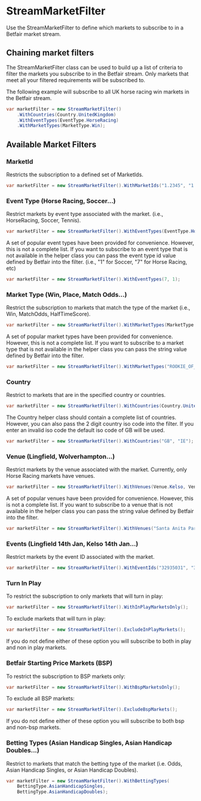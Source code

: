 # StreamMarketFilter
Use the StreamMarketFilter to define which markets to subscribe to in a Betfair market stream.

## Chaining market filters
The StreamMarketFilter class can be used to build up a list of criteria to filter the markets you subscribe
to in the Betfair stream. Only markets that meet all your filtered requirements will be subscribed to.

The following example will subscribe to all UK horse racing win markets in the Betfair stream.
```csharp
var marketFilter = new StreamMarketFilter()
    .WithCountries(Country.UnitedKingdom)
    .WithEventTypes(EventType.HorseRacing)
    .WithMarketTypes(MarketType.Win);
```

## Available Market Filters
### MarketId
Restricts the subscription to a defined set of MarketIds.
```csharp
var marketFilter = new StreamMarketFilter().WithMarketIds("1.2345", "1.9876");
```

### Event Type (Horse Racing, Soccer...)
Restrict markets by event type associated with the market. (i.e., HorseRacing, Soccer, Tennis).
```csharp
var marketFilter = new StreamMarketFilter().WithEventTypes(EventType.HorseRacing, EventType.Soccer);
```

A set of popular event types have been provided for convenience. However, this is not a complete list.
If you want to subscribe to an event type that is not available in the helper class you can pass the event type id value defined by Betfair into the filter. (i.e., "1" for Soccer, "7" for Horse Racing, etc)
<!-- For a full list of event types available see the ```ApiClient.GetEventTypes()``` method. -->
```csharp
var marketFilter = new StreamMarketFilter().WithEventTypes(7, 1);
```

### Market Type (Win, Place, Match Odds...)
Restrict the subscription to markets that match the type of the market (i.e., Win, MatchOdds, HalfTimeScore).
```csharp
var marketFilter = new StreamMarketFilter().WithMarketTypes(MarketType.Win, MarketType.Place);
```

A set of popular market types have been provided for convenience. However, this is not a complete list.
If you want to subscribe to a market type that is not available in the helper class you can pass the string value defined by Betfair into the filter.
<!-- For a full list of market types available see the ```ApiClient.GetMarketTypes()``` method. -->
```csharp
var marketFilter = new StreamMarketFilter().WithMarketTypes("ROOKIE_OF_THE_YEAR");
```

### Country
Restrict to markets that are in the specified country or countries.
```csharp
var marketFilter = new StreamMarketFilter().WithCountries(Country.UnitedKingdom, Country.Ireland);
```

The Country helper class should contain a complete list of countries. However, you can also pass the
2 digit country iso code into the filter. If you enter an invalid iso code the default iso code of GB will be used.
```csharp
var marketFilter = new StreamMarketFilter().WithCountries("GB", "IE");
```

### Venue (Lingfield, Wolverhampton...)
Restrict markets by the venue associated with the market. Currently, only Horse Racing markets have venues.
```csharp
var marketFilter = new StreamMarketFilter().WithVenues(Venue.Kelso, Venue.Wolverhampton);
```

A set of popular venues have been provided for convenience. However, this is not a complete list.
If you want to subscribe to a venue that is not available in the helper class you can pass the string value defined by Betfair into the filter.
<!-- For a full list of venues available see the ```ApiClient.GetVenues()``` method. -->
```csharp
var marketFilter = new StreamMarketFilter().WithVenues("Santa Anita Park", "Golden Gate Fields");
```

### Events (Lingfield 14th Jan, Kelso 14th Jan...)
Restrict markets by the event ID associated with the market.
<!-- For a full list of events available see the ```ApiClient.GetEvents()``` method. -->
```csharp
var marketFilter = new StreamMarketFilter().WithEventIds("32935031", "32935029");
```

### Turn In Play
To restrict the subscription to only markets that will turn in play:
```csharp
var marketFilter = new StreamMarketFilter().WithInPlayMarketsOnly();
```
To exclude markets that will turn in play:
```csharp
var marketFilter = new StreamMarketFilter().ExcludeInPlayMarkets();
```
If you do not define either of these option you will subscribe to both in play and non in play markets.

### Betfair Starting Price Markets (BSP)
To restrict the subscription to BSP markets only:
```csharp
var marketFilter = new StreamMarketFilter().WithBspMarketsOnly();
```
To exclude all BSP markets:
```csharp
var marketFilter = new StreamMarketFilter().ExcludeBspMarkets();
```
If you do not define either of these option you will subscribe to both bsp and non-bsp markets.

### Betting Types (Asian Handicap Singles, Asian Handicap Doubles...)
Restrict to markets that match the betting type of the market (i.e. Odds, Asian Handicap Singles, or Asian Handicap Doubles).
```csharp
var marketFilter = new StreamMarketFilter().WithBettingTypes(
    BettingType.AsianHandicapSingles,
    BettingType.AsianHandicapDoubles);
```